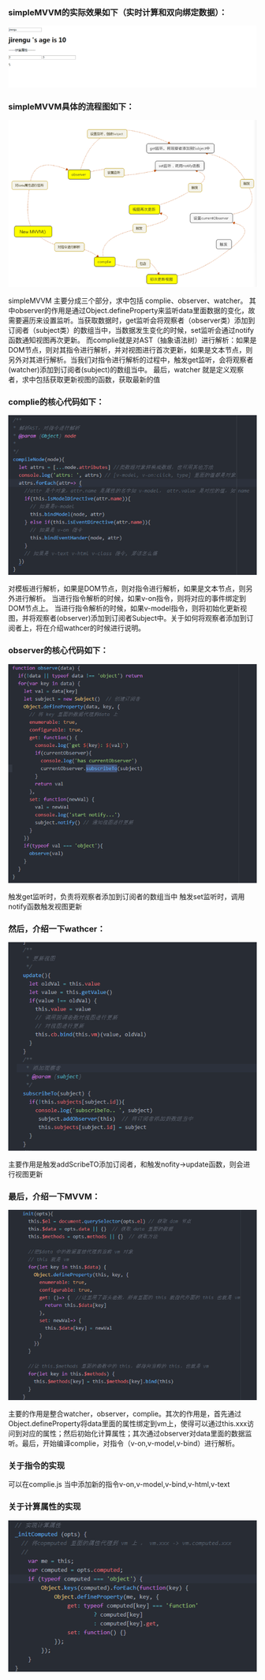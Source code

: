 ### simpleMVVM的实际效果如下（实时计算和双向绑定数据）：

![image](https://github.com/fengyunlsm/simpleMVVM/blob/master/image/simpleMVVM.gif)



### simpleMVVM具体的流程图如下：

![image](https://github.com/fengyunlsm/simpleMVVM/blob/master/image/total.png)

simpleMVVM 主要分成三个部分，求中包括 complie、observer、watcher。
其中observer的作用是通过Object.defineProperty来监听data里面数据的变化，故需要遍历来设置监听。当获取数据时，get监听会将观察者（observer类）添加到订阅者（subject类）的数组当中，当数据发生变化的时候，set监听会通过notify 函数通知视图再次更新。
而complie就是对AST（抽象语法树）进行解析：如果是DOM节点，则对其指令进行解析，并对视图进行首次更新，如果是文本节点，则另外对其进行解析。当我们对指令进行解析的过程中，触发get监听，会将观察者(watcher)添加到订阅者(subject)的数组当中。
最后，watcher 就是定义观察者，求中包括获取更新视图的函数，获取最新的值


### complie的核心代码如下：

![image](https://github.com/fengyunlsm/simpleMVVM/blob/master/image/complie.png)

对模板进行解析，如果是DOM节点，则对指令进行解析，如果是文本节点，则另外进行解析。
当进行指令解析的时候，如果v-on指令，则将对应的事件绑定到DOM节点上。
当进行指令解析的时候，如果v-model指令，则将初始化更新视图，并将观察者(observer)添加到订阅者Subject中。关于如何将观察者添加到订阅者上，将在介绍wathcer的时候进行说明。


### observer的核心代码如下：

![image](https://github.com/fengyunlsm/simpleMVVM/blob/master/image/observer.png)

触发get监听时，负责将观察者添加到订阅者的数组当中
触发set监听时，调用notify函数触发视图更新



### 然后，介绍一下wathcer：

![image](https://github.com/fengyunlsm/simpleMVVM/blob/master/image/watcher.png)

主要作用是触发addScribeTO添加订阅者，和触发nofity->update函数，则会进行视图更新


### 最后，介绍一下MVVM：

![image](https://github.com/fengyunlsm/simpleMVVM/blob/master/image/init.png)

主要的作用是整合watcher，observer，complie。其次的作用是，首先通过Object.defineProperty将data里面的属性绑定到vm上，使得可以通过this.xxx访问到对应的属性；然后初始化计算属性；其次通过observer对data里面的数据监听。最后，开始编译complie，对指令（v-on,v-model,v-bind）进行解析。


### 关于指令的实现

可以在complie.js 当中添加新的指令v-on,v-model,v-bind,v-html,v-text


### 关于计算属性的实现

![image](https://github.com/fengyunlsm/simpleMVVM/blob/master/image/computed.png)
